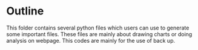 # Outline
This folder contains several python files which users can use to generate some important files. These files are mainly about 
drawing charts or doing analysis on webpage. This codes are mainly for the use of back up.

